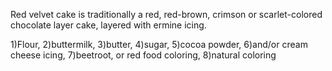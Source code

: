 Red velvet cake is traditionally a red, red-brown, crimson or scarlet-colored chocolate layer cake, layered with ermine icing.

1)Flour, 
2)buttermilk, 
3)butter, 
4)sugar, 
5)cocoa powder, 
6)and/or cream cheese icing, 
7)beetroot, or red food coloring, 
8)natural coloring